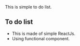 This is simple to do list.

## To do list

* This is made of simple ReactJs.
* Using functional component.
